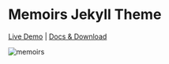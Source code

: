 # Memoirs Jekyll Theme

[Live Demo](https://memoirs.muhd.tk/) | [Docs & Download](https://tagbit.tk/)

![memoirs](https://bootstrapstarter.com/assets/img/themes/memoirs-jekyll.jpg)
